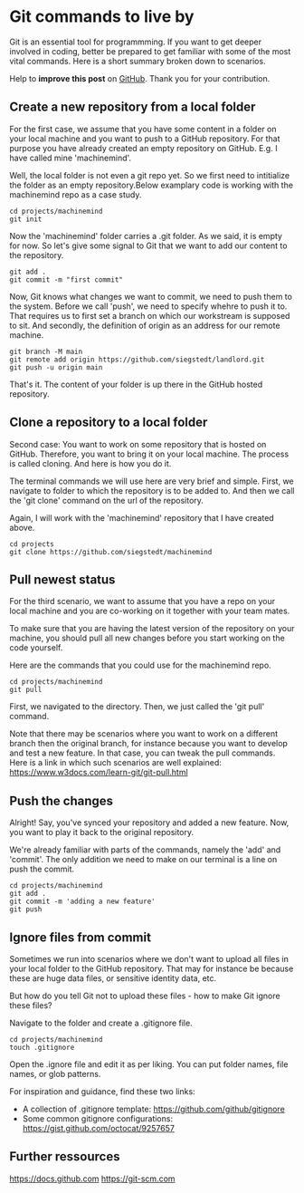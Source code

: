 # Git commands to live by


Git is an essential tool for programmming. If you want to get deeper involved in coding, better be prepared to get familiar with some of the most vital commands. Here is a short summary broken down to scenarios.

<!--more-->

Help to **improve this post** on [GitHub](https://github.com/siegstedt/machinemind/blob/main/content/posts/git-commands-to-live-by.md). Thank you for your contribution.

## Create a new repository from a local folder

For the first case, we assume that you have some content in a folder on your local machine and you want to push to a GitHub repository. For that purpose you have already created an empty repository on GitHub. E.g. I have called mine 'machinemind'.

Well, the local folder is not even a git repo yet. So we first need to intitialize the folder as an empty repository.Below examplary code is working with the machinemind repo as a case study.

```
cd projects/machinemind
git init
```

Now the 'machinemind' folder carries a .git folder. As we said, it is empty for now. So let's give some signal to Git that we want to add our content to the repository. 

```
git add .
git commit -m "first commit"
```

Now, Git knows what changes we want to commit, we need to push them to the system. Before we call 'push', we need to specify whehre to push it to. That requires us to first set a branch on which our workstream is supposed to sit. And secondly, the definition of origin as an address for our remote machine.

```
git branch -M main
git remote add origin https://github.com/siegstedt/landlord.git
git push -u origin main
```

That's it. The content of your folder is up there in the GitHub hosted repository.

## Clone a repository to a local folder

Second case: You want to work on some repository that is hosted on GitHub. Therefore, you want to bring it on your local machine. The process is called cloning. And here is how you do it.

The terminal commands we will use here are very brief and simple. First, we navigate to folder to which the repository is to be added to. And then we call the 'git clone' command on the url of the repository.

Again, I will work with the 'machinemind' repository that I have created above.

```
cd projects
git clone https://github.com/siegstedt/machinemind
```

## Pull newest status

For the third scenario, we want to assume that you have a repo on your local machine and you are co-working on it together with your team mates.

To make sure that you are having the latest version of the repository on your machine, you should pull all new changes before you start working on the code yourself.

Here are the commands that you could use for the machinemind repo.

```
cd projects/machinemind
git pull
```

First, we navigated to the directory. Then, we just called the 'git pull' command.

Note that there may be scenarios where you want to work on a different branch then the original branch, for instance because you want to develop and test a new feature. In that case, you can tweak the pull commands. Here is a link in which such scenarios are well explained: https://www.w3docs.com/learn-git/git-pull.html

## Push the changes

Alright! Say, you've synced your repository and added a new feature. Now, you want to play it back to the original repository.

We're already familiar with parts of the commands, namely the 'add' and 'commit'. The only addition we need to make on our terminal is a line on push the commit.

```
cd projects/machinemind
git add .
git commit -m 'adding a new feature'
git push
```

## Ignore files from commit

Sometimes we run into scenarios where we don't want to upload all files in your local folder to the GitHub repository. That may for instance be because these are huge data files, or sensitive identity data, etc.

But how do you tell Git not to upload these files - how to make Git ignore these files?

Navigate to the folder and create a .gitignore file.

```
cd projects/machinemind
touch .gitignore
```

Open the .ignore file and edit it as per liking. You can put folder names, file names, or glob patterns.

For inspiration and guidance, find these two links:
- A collection of .gitignore template: https://github.com/github/gitignore
- Some common gitignore configurations: https://gist.github.com/octocat/9257657

## Further ressources

https://docs.github.com
https://git-scm.com


